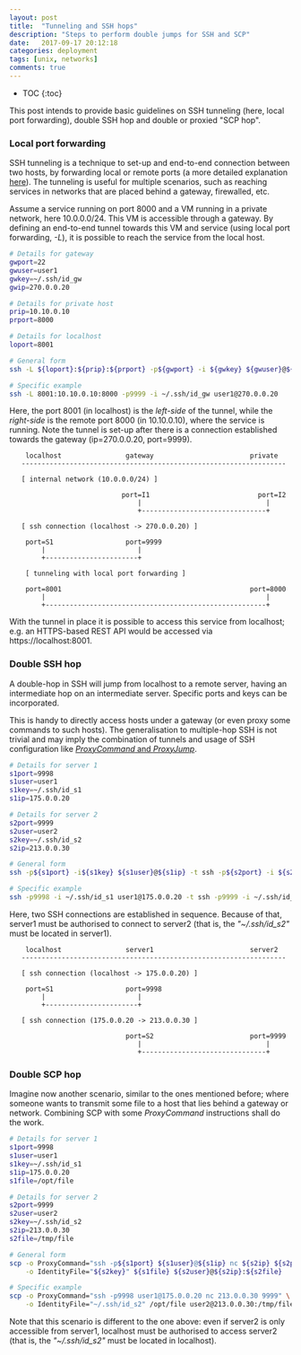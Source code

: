 ```yaml
---
layout: post
title:  "Tunneling and SSH hops"
description: "Steps to perform double jumps for SSH and SCP"
date:   2017-09-17 20:12:18
categories: deployment
tags: [unix, networks]
comments: true
---
```


* TOC
{:toc}

This post intends to provide basic guidelines on SSH tunneling (here, local port forwarding), double SSH hop and double or proxied "SCP hop".

<!--more-->

### Local port forwarding

SSH tunneling is a technique to set-up and end-to-end connection between two hosts, by forwarding local or remote ports (a more detailed explanation [here](https://chamibuddhika.wordpress.com/2012/03/21/ssh-tunnelling-explained/)). The tunneling is useful for multiple scenarios, such as reaching services in networks that are placed behind a gateway, firewalled, etc.

Assume a service running on port 8000 and a VM running in a private network, here 10.0.0.0/24. This VM is accessible through a gateway. By defining an end-to-end tunnel towards this VM and service (using local port forwarding, *-L*), it is possible to reach the service from the local host.

```bash
# Details for gateway
gwport=22
gwuser=user1
gwkey=~/.ssh/id_gw
gwip=270.0.0.20

# Details for private host
prip=10.10.0.10
prport=8000

# Details for localhost
loport=8001

# General form
ssh -L ${loport}:${prip}:${prport} -p${gwport} -i ${gwkey} ${gwuser}@${gwip}

# Specific example
ssh -L 8001:10.10.0.10:8000 -p9999 -i ~/.ssh/id_gw user1@270.0.0.20
```

Here, the port 8001 (in localhost) is the *left-side* of the tunnel, while the *right-side* is the remote port 8000 (in 10.10.0.10), where the service is running. Note the tunnel is set-up after there is a connection established towards the gateway (ip=270.0.0.20, port=9999).

```
    localhost                gateway                        private
   ------------------------------------------------------------------

   [ internal network (10.0.0.0/24) ]

                            port=I1                           port=I2
                                |                               |
                                +-------------------------------+

   [ ssh connection (localhost -> 270.0.0.20) ]

    port=S1                  port=9999
        |                       |
        +-----------------------+

    [ tunneling with local port forwarding ]

    port=8001                                               port=8000
        |                                                       |
        +-------------------------------------------------------+
```

With the tunnel in place it is possible to access this service from localhost; e.g. an HTTPS-based REST API would be accessed via https://localhost:8001.

### Double SSH hop

A double-hop in SSH will jump from localhost to a remote server, having an intermediate hop on an intermediate server. Specific ports and keys can be incorporated.

This is handy to directly access hosts under a gateway (or even proxy some commands to such hosts). The generalisation to multiple-hop SSH is not trivial and may imply the combination of tunnels and usage of SSH configuration like [*ProxyCommand* and *ProxyJump*](https://en.wikibooks.org/wiki/OpenSSH/Cookbook/Proxies_and_Jump_Hosts).

```bash
# Details for server 1
s1port=9998
s1user=user1
s1key=~/.ssh/id_s1
s1ip=175.0.0.20

# Details for server 2
s2port=9999
s2user=user2
s2key=~/.ssh/id_s2
s2ip=213.0.0.30

# General form
ssh -p${s1port} -i${s1key} ${s1user}@${s1ip} -t ssh -p${s2port} -i ${s2key} ${s2user}@${s2ip}

# Specific example
ssh -p9998 -i ~/.ssh/id_s1 user1@175.0.0.20 -t ssh -p9999 -i ~/.ssh/id_s2 user2@213.0.0.30
```

Here, two SSH connections are established in sequence. Because of that, server1 must be authorised to connect to server2 (that is, the *"~/.ssh/id_s2"* must be located in server1).

```
    localhost                server1                        server2
   ------------------------------------------------------------------

   [ ssh connection (localhost -> 175.0.0.20) ]

    port=S1                  port=9998
        |                       |
        +-----------------------+

   [ ssh connection (175.0.0.20 -> 213.0.0.30 ]

                             port=S2                        port=9999
                                |                               |
                                +-------------------------------+
```

### Double SCP hop

Imagine now another scenario, similar to the ones mentioned before; where someone wants to transmit some file to a host that lies behind a gateway or network. Combining SCP with some *ProxyCommand* instructions shall do the work.

```bash
# Details for server 1
s1port=9998
s1user=user1
s1key=~/.ssh/id_s1
s1ip=175.0.0.20
s1file=/opt/file

# Details for server 2
s2port=9999
s2user=user2
s2key=~/.ssh/id_s2
s2ip=213.0.0.30
s2file=/tmp/file

# General form
scp -o ProxyCommand="ssh -p${s1port} ${s1user}@${s1ip} nc ${s2ip} ${s2port}" \
    -o IdentityFile="${s2key}" ${s1file} ${s2user}@${s2ip}:${s2file}

# Specific example
scp -o ProxyCommand="ssh -p9998 user1@175.0.0.20 nc 213.0.0.30 9999" \
    -o IdentityFile="~/.ssh/id_s2" /opt/file user2@213.0.0.30:/tmp/file
```

Note that this scenario is different to the one above: even if server2 is only accessible from server1, localhost must be authorised to access server2 (that is, the *"~/.ssh/id_s2"* must be located in localhost).
